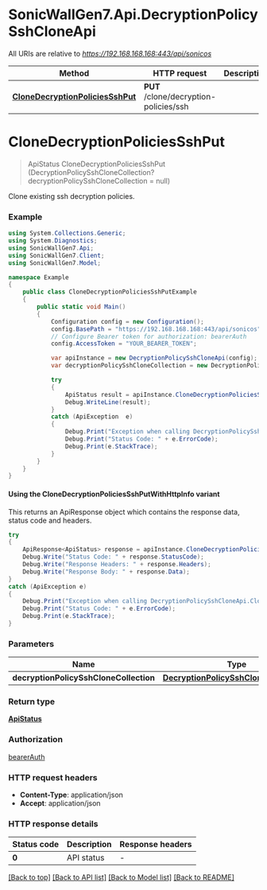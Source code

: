 # SonicWallGen7.Api.DecryptionPolicySshCloneApi

All URIs are relative to *https://192.168.168.168:443/api/sonicos*

| Method | HTTP request | Description |
|--------|--------------|-------------|
| [**CloneDecryptionPoliciesSshPut**](DecryptionPolicySshCloneApi.md#clonedecryptionpoliciessshput) | **PUT** /clone/decryption-policies/ssh |  |

<a id="clonedecryptionpoliciessshput"></a>
# **CloneDecryptionPoliciesSshPut**
> ApiStatus CloneDecryptionPoliciesSshPut (DecryptionPolicySshCloneCollection? decryptionPolicySshCloneCollection = null)



Clone existing ssh decryption policies.

### Example
```csharp
using System.Collections.Generic;
using System.Diagnostics;
using SonicWallGen7.Api;
using SonicWallGen7.Client;
using SonicWallGen7.Model;

namespace Example
{
    public class CloneDecryptionPoliciesSshPutExample
    {
        public static void Main()
        {
            Configuration config = new Configuration();
            config.BasePath = "https://192.168.168.168:443/api/sonicos";
            // Configure Bearer token for authorization: bearerAuth
            config.AccessToken = "YOUR_BEARER_TOKEN";

            var apiInstance = new DecryptionPolicySshCloneApi(config);
            var decryptionPolicySshCloneCollection = new DecryptionPolicySshCloneCollection?(); // DecryptionPolicySshCloneCollection? |  (optional) 

            try
            {
                ApiStatus result = apiInstance.CloneDecryptionPoliciesSshPut(decryptionPolicySshCloneCollection);
                Debug.WriteLine(result);
            }
            catch (ApiException  e)
            {
                Debug.Print("Exception when calling DecryptionPolicySshCloneApi.CloneDecryptionPoliciesSshPut: " + e.Message);
                Debug.Print("Status Code: " + e.ErrorCode);
                Debug.Print(e.StackTrace);
            }
        }
    }
}
```

#### Using the CloneDecryptionPoliciesSshPutWithHttpInfo variant
This returns an ApiResponse object which contains the response data, status code and headers.

```csharp
try
{
    ApiResponse<ApiStatus> response = apiInstance.CloneDecryptionPoliciesSshPutWithHttpInfo(decryptionPolicySshCloneCollection);
    Debug.Write("Status Code: " + response.StatusCode);
    Debug.Write("Response Headers: " + response.Headers);
    Debug.Write("Response Body: " + response.Data);
}
catch (ApiException e)
{
    Debug.Print("Exception when calling DecryptionPolicySshCloneApi.CloneDecryptionPoliciesSshPutWithHttpInfo: " + e.Message);
    Debug.Print("Status Code: " + e.ErrorCode);
    Debug.Print(e.StackTrace);
}
```

### Parameters

| Name | Type | Description | Notes |
|------|------|-------------|-------|
| **decryptionPolicySshCloneCollection** | [**DecryptionPolicySshCloneCollection?**](DecryptionPolicySshCloneCollection?.md) |  | [optional]  |

### Return type

[**ApiStatus**](ApiStatus.md)

### Authorization

[bearerAuth](../README.md#bearerAuth)

### HTTP request headers

 - **Content-Type**: application/json
 - **Accept**: application/json


### HTTP response details
| Status code | Description | Response headers |
|-------------|-------------|------------------|
| **0** | API status |  -  |

[[Back to top]](#) [[Back to API list]](../README.md#documentation-for-api-endpoints) [[Back to Model list]](../README.md#documentation-for-models) [[Back to README]](../README.md)

